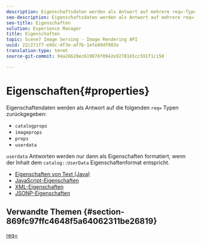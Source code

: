```yaml
---
description: Eigenschaftsdaten werden als Antwort auf mehrere req=-Typen zurückgegeben.
seo-description: Eigenschaftsdaten werden als Antwort auf mehrere req=-Typen zurückgegeben.
seo-title: Eigenschaften
solution: Experience Manager
title: Eigenschaften
topic: Scene7 Image Serving - Image Rendering API
uuid: 22c271f7-e9dc-4f3e-af7b-1efe89df983e
translation-type: tm+mt
source-git-commit: 94a26628ec619076f0942e9278165cc591f1c150

---
```



# Eigenschaften{#properties}

Eigenschaftendaten werden als Antwort auf die folgenden `req=` Typen zurückgegeben:

* `catalogprops`
* `imageprops`
* `props`
* `userdata`

`userdata` Antworten werden nur dann als Eigenschaften formatiert, wenn der Inhalt dem `catalog::UserData` Eigenschaftenformat entspricht.

* [Eigenschaften von Text (Java)](r-text-java-properties.md)
* [JavaScript-Eigenschaften](r-javascript-properties.md)
* [XML-Eigenschaften](r-xml-properties.md)
* [JSONP-Eigenschaften](r-json-properties.md)


## Verwandte Themen {#section-869fc97ffc4648f5a64062311be26819}

[req=](../../../../../../is-api/http-ref/image-serving-api-ref/c-http-protocol-reference/c-command-reference/r-req/r-req.md#reference-907cdb4a97034db7ad94695f25552e76)
